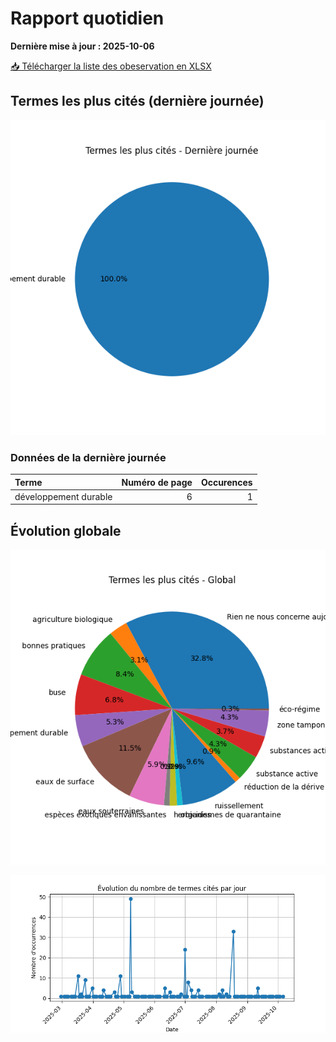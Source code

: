 # Rapport quotidien

**Dernière mise à jour : 2025-10-06**

[📥 Télécharger la liste des obeservation en XLSX](https://github.com/LlrdntCORDER/VeilleMoniteur/releases/latest/download/Data.xlsx)

## Termes les plus cités (dernière journée)

![Graphique](img/last_day_pie.png)

### Données de la dernière journée

| Terme                 |   Numéro de page |   Occurences |
|:----------------------|-----------------:|-------------:|
| développement durable |                6 |            1 |

## Évolution globale

![Graphique](img/global_pie.png)

![Graphique](img/evolution_line.png)

